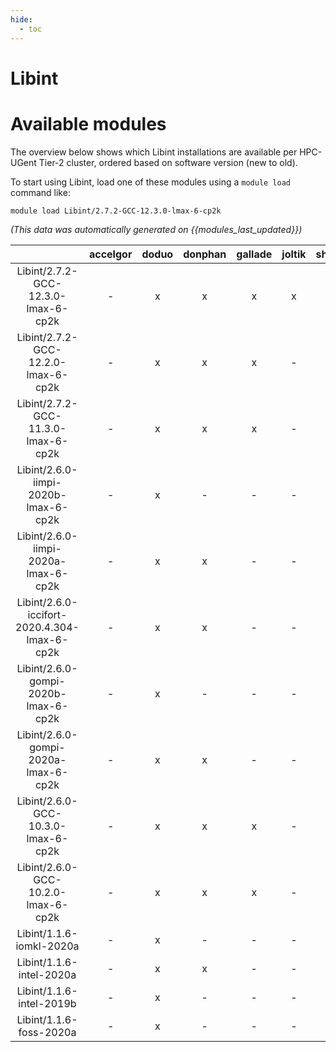 ```yaml
---
hide:
  - toc
---
```


Libint
======

# Available modules


The overview below shows which Libint installations are available per HPC-UGent Tier-2 cluster, ordered based on software version (new to old).

To start using Libint, load one of these modules using a `module load` command like:

```shell
module load Libint/2.7.2-GCC-12.3.0-lmax-6-cp2k
```

*(This data was automatically generated on {{modules_last_updated}})*  

| |accelgor|doduo|donphan|gallade|joltik|shinx|
| :---: | :---: | :---: | :---: | :---: | :---: | :---: |
|Libint/2.7.2-GCC-12.3.0-lmax-6-cp2k|-|x|x|x|x|x|
|Libint/2.7.2-GCC-12.2.0-lmax-6-cp2k|-|x|x|x|-|-|
|Libint/2.7.2-GCC-11.3.0-lmax-6-cp2k|-|x|x|x|-|-|
|Libint/2.6.0-iimpi-2020b-lmax-6-cp2k|-|x|-|-|-|-|
|Libint/2.6.0-iimpi-2020a-lmax-6-cp2k|-|x|x|-|-|-|
|Libint/2.6.0-iccifort-2020.4.304-lmax-6-cp2k|-|x|x|-|-|-|
|Libint/2.6.0-gompi-2020b-lmax-6-cp2k|-|x|-|-|-|-|
|Libint/2.6.0-gompi-2020a-lmax-6-cp2k|-|x|x|-|-|-|
|Libint/2.6.0-GCC-10.3.0-lmax-6-cp2k|-|x|x|x|-|-|
|Libint/2.6.0-GCC-10.2.0-lmax-6-cp2k|-|x|x|x|-|-|
|Libint/1.1.6-iomkl-2020a|-|x|-|-|-|-|
|Libint/1.1.6-intel-2020a|-|x|x|-|-|-|
|Libint/1.1.6-intel-2019b|-|x|-|-|-|-|
|Libint/1.1.6-foss-2020a|-|x|-|-|-|-|
